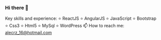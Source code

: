 ### Hi there 👋

<!--
**alecy1/alecy1** is a ✨ _special_ ✨ repository because its `README.md` (this file) appears on your GitHub profile.

Here are some ideas to get you started:

- 🔭 I’m currently working on ...
- 🌱 I’m currently learning ...
- 👯 I’m looking to collaborate on ...
- 🤔 I’m looking for help with ...
- 💬 Ask me about ...
- 😄 Pronouns: ...
- ⚡ Fun fact: ...
-->
Key skills and experience:
:star: ReactJS
:star: AngularJS
:star: JavaScript
:star: Bootstrap
:star: Css3
:star: Html5
:star: MySql
:star: WordPress
📫 How to reach me: alecrz_16@hotmail.com
